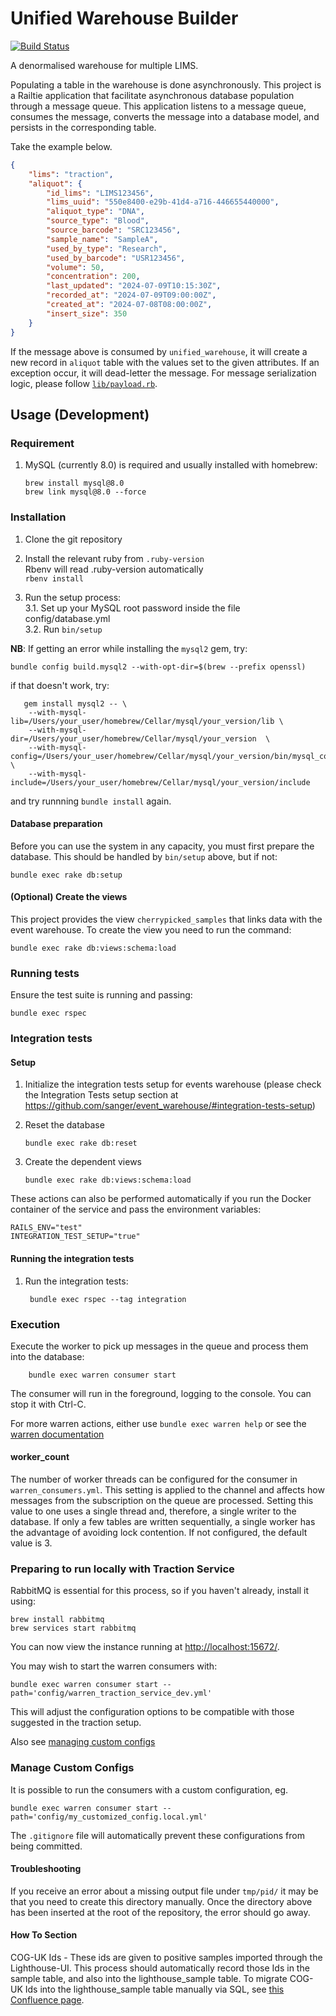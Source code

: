 # Unified Warehouse Builder

[![Build Status](https://travis-ci.org/sanger/unified_warehouse.svg?branch=develop)](https://travis-ci.org/sanger/unified_warehouse)

A denormalised warehouse for multiple LIMS.

Populating a table in the warehouse is done asynchronously. This project is a Railtie application that facilitate asynchronous database population through a message queue. This application listens to a message queue, consumes the message, converts the message into a database model, and persists in the corresponding table. 

Take the example below.

```json
{
    "lims": "traction",
    "aliquot": {
        "id_lims": "LIMS123456",
        "lims_uuid": "550e8400-e29b-41d4-a716-446655440000",
        "aliquot_type": "DNA",
        "source_type": "Blood",
        "source_barcode": "SRC123456",
        "sample_name": "SampleA",
        "used_by_type": "Research",
        "used_by_barcode": "USR123456",
        "volume": 50,
        "concentration": 200,
        "last_updated": "2024-07-09T10:15:30Z",
        "recorded_at": "2024-07-09T09:00:00Z",
        "created_at": "2024-07-08T08:00:00Z",
        "insert_size": 350
    }
}
```

If the message above is consumed by `unified_warehouse`, it will create a new record in `aliquot` table with the values set to the given attributes. If an exception occur, it will dead-letter the message. For message serialization logic, please follow [`lib/payload.rb`](https://github.com/sanger/unified_warehouse/blob/beea89418cc1987c426e7967b7c13ff9218b51fb/lib/payload.rb#L31-L33).

## Usage (Development)

### Requirement

1. MySQL (currently 8.0) is required and usually installed with homebrew:

       brew install mysql@8.0
       brew link mysql@8.0 --force

### Installation

1. Clone the git repository
2. Install the relevant ruby from `.ruby-version`  
    Rbenv will read .ruby-version automatically   
   `rbenv install`

3. Run the setup process:  
    3.1. Set up your MySQL root password inside the file config/database.yml  
    3.2. Run `bin/setup ` 

**NB**: If getting an error while installing the `mysql2` gem, try:

    bundle config build.mysql2 --with-opt-dir=$(brew --prefix openssl)
    
if that doesn't work, try:

       gem install mysql2 -- \
        --with-mysql-lib=/Users/your_user/homebrew/Cellar/mysql/your_version/lib \
        --with-mysql-dir=/Users/your_user/homebrew/Cellar/mysql/your_version  \
        --with-mysql-config=/Users/your_user/homebrew/Cellar/mysql/your_version/bin/mysql_config \
        --with-mysql-include=/Users/your_user/homebrew/Cellar/mysql/your_version/include

and try runnning `bundle install` again.

#### Database preparation

Before you can use the system in any capacity, you must first prepare the database.
This should be handled by `bin/setup` above, but if not:

    bundle exec rake db:setup

#### (Optional) Create the views

This project provides the view `cherrypicked_samples` that links data with
the event warehouse. To create the view you need to run the command:

    bundle exec rake db:views:schema:load

### Running tests

Ensure the test suite is running and passing:

    bundle exec rspec

### Integration tests

#### Setup

1. Initialize the integration tests setup for events warehouse (please check the
   Integration Tests setup section at <https://github.com/sanger/event_warehouse/#integration-tests-setup>)

2. Reset the database

       bundle exec rake db:reset

3. Create the dependent views

       bundle exec rake db:views:schema:load

These actions can also be performed automatically if you run the Docker container of the service
and pass the environment variables:

    RAILS_ENV="test"
    INTEGRATION_TEST_SETUP="true"

#### Running the integration tests

1. Run the integration tests:

        bundle exec rspec --tag integration

### Execution

Execute the worker to pick up messages in the queue and process them into the
database:

        bundle exec warren consumer start

The consumer will run in the foreground, logging to the console. You can stop it with Ctrl-C.

For more warren actions, either use `bundle exec warren help` or see the
[warren documentation](https://rubydoc.info/gems/sanger_warren)

#### worker_count

The number of worker threads can be configured for the consumer in
`warren_consumers.yml`. This setting is applied to the channel and affects how
messages from the subscription on the queue are processed. Setting this value
to one uses a single thread and, therefore, a single writer to the database. If
only a few tables are written sequentially, a single worker has the advantage
of avoiding lock contention. If not configured, the default value is 3.

### Preparing to run locally with Traction Service

RabbitMQ is essential for this process, so if you haven't already, install it using:

    brew install rabbitmq
    brew services start rabbitmq

You can now view the instance running at [http://localhost:15672/](http://localhost:15672/).

You may wish to start the warren consumers with:

    bundle exec warren consumer start --path='config/warren_traction_service_dev.yml'

This will adjust the configuration options to be compatible with those suggested in the traction setup.

Also see [managing custom configs](#manage-custom-configs)

### Manage Custom Configs

It is possible to run the consumers with a custom configuration, eg.

    bundle exec warren consumer start --path='config/my_customized_config.local.yml'

The `.gitignore` file will automatically prevent these configurations from being committed.

#### Troubleshooting

If you receive an error about a missing output file under `tmp/pid/` it may be that you need to create this directory manually.
Once the directory above has been inserted at the root of the repository, the error should go away.

#### How To Section

COG-UK Ids - These ids are given to positive samples imported through the Lighthouse-UI. This process should automatically record those Ids in the sample table, and also into the lighthouse_sample table.
To migrate COG-UK Ids into the lighthouse_sample table manually via SQL, see [this Confluence page](https://ssg-confluence.internal.sanger.ac.uk/display/PSD/How+to+migrate+Cog+UK+IDs+into+the+lighthouse_sample+table).
